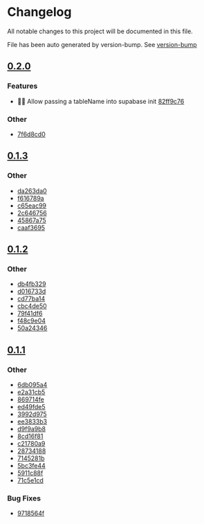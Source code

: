 # Changelog

All notable changes to this project will be documented in this file.

File has been auto generated by version-bump. See
[version-bump](https://deno.land/x/version_bump)
## [0.2.0](https://github.com/ultraxlight/storage/compare/0.1.3..0.2.0)


### Features

- :technologist: Allow passing a tableName into supabase init
  [82ff9c76](https://github.com/ultraxlight/storage/commit/82ff9c7602cdc1b3d0cce7957c8b969f523d971d)


### Other

- 
  [7f6d8cd0](https://github.com/ultraxlight/storage/commit/7f6d8cd086b41eda8ca989afa32790842ab8d15b)

## [0.1.3](https://github.com/ultraxlight/storage/compare/0.1.2..0.1.3)

### Other

- [da263da0](https://github.com/ultraxlight/storage/commit/da263da0bc63de9eb1fd638c9297b3404ce01726)
- [f616789a](https://github.com/ultraxlight/storage/commit/f616789a4eb9c0d5e3ad8e2e94188a93ac05f727)
- [c65eac99](https://github.com/ultraxlight/storage/commit/c65eac996c98bf091172f72f84a98ecd1883e68c)
- [2c646756](https://github.com/ultraxlight/storage/commit/2c64675623a6b77c76e7f75f669c64c56d582439)
- [45867a75](https://github.com/ultraxlight/storage/commit/45867a75b4ebc962df1ff1f709c8ee97b57d2afb)
- [caaf3695](https://github.com/ultraxlight/storage/commit/caaf36952590225b08d89393f93512ceb8783fc1)

## [0.1.2](https://github.com/ultraxlight/storage/compare/0.1.1..0.1.2)

### Other

- [db4fb329](https://github.com/ultraxlight/storage/commit/db4fb3299c0b809b272bace3125283ed9374dac1)
- [d016733d](https://github.com/ultraxlight/storage/commit/d016733d6d175502021d1cee2f6702facb9e8ced)
- [cd77ba14](https://github.com/ultraxlight/storage/commit/cd77ba14680ee636934a885e9788e9e098e16b3e)
- [cbc4de50](https://github.com/ultraxlight/storage/commit/cbc4de509dcb3085354c9470d317730cf90cec25)
- [79f41df6](https://github.com/ultraxlight/storage/commit/79f41df6a28821f85cec5dc8c94c52c9f5f78954)
- [f48c9e04](https://github.com/ultraxlight/storage/commit/f48c9e04f0785c7d6c733d1dbf3b2d4c6a43a158)
- [50a24346](https://github.com/ultraxlight/storage/commit/50a24346ab51865ee691277cb138cdcecf5ff3b1)

## [0.1.1](https://github.com/ultraxlight/storage/compare/0.1.0..0.1.1)

### Other

- [6db095a4](https://github.com/ultraxlight/storage/commit/6db095a4da8a653f16acd88e996e609a9922ffbd)
- [e2a31cb5](https://github.com/ultraxlight/storage/commit/e2a31cb59f1ea5e6cfe58968e5eb3eb549e6873a)
- [869714fe](https://github.com/ultraxlight/storage/commit/869714fea21f467ed61c67b2bc03a226b882b6b9)
- [ed49fde5](https://github.com/ultraxlight/storage/commit/ed49fde5b10610f8da3eb47d7410a5463e0f90a4)
- [3992d975](https://github.com/ultraxlight/storage/commit/3992d975bbe9f03927a0c97605e05f4a4e24b55f)
- [ee3833b3](https://github.com/ultraxlight/storage/commit/ee3833b3d064dbaa09afdba30e0368fdb6bd74fb)
- [d9f9a9b8](https://github.com/ultraxlight/storage/commit/d9f9a9b82f49cf78d33b6ea427dfdf350fd2c56a)
- [8cd16f81](https://github.com/ultraxlight/storage/commit/8cd16f81b22da9fa864c041caf2cdd2dcf59e183)
- [c21780a9](https://github.com/ultraxlight/storage/commit/c21780a98abdc6605c6d2640f01f2b7e3f49d1f9)
- [28734188](https://github.com/ultraxlight/storage/commit/28734188d579e43ee1c6f54decdfef4bd96b22f0)
- [7145281b](https://github.com/ultraxlight/storage/commit/7145281b997c1c32766ad356455add8027c7f087)
- [5bc3fe44](https://github.com/ultraxlight/storage/commit/5bc3fe446541b974fd86b20fe1ed3d0f9dfb1e44)
- [5911c88f](https://github.com/ultraxlight/storage/commit/5911c88f6f595a46b51336174852bdfd8f20448a)
- [71c5e1cd](https://github.com/ultraxlight/storage/commit/71c5e1cd450e6863ab85f7a258dcb925d7c4920b)

### Bug Fixes

- [9718564f](https://github.com/ultraxlight/storage/commit/9718564f0ed8abdeace16f098d6ae67f1e0a3568)
